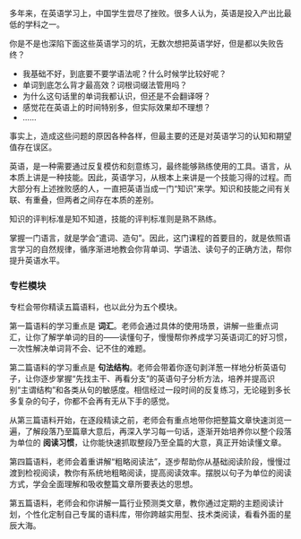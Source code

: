 多年来，在英语学习上，中国学生尝尽了挫败。很多人认为，英语是投入产出比最低的学科之一。

你是不是也深陷下面这些英语学习的坑，无数次想把英语学好，但是都以失败告终？

- 我基础不好，到底要不要学语法呢？什么时候学比较好呢？
- 单词到底怎么背才最高效？词根词缀法管用吗？
- 为什么这句话里的单词我都认识，但还是不会翻译呀？
- 感觉花在英语上的时间特别多，但实际效果却不理想？
- ……

事实上，造成这些问题的原因各种各样，但最主要的还是对英语学习的认知和期望值存在误区。

英语，是一种需要通过反复模仿和刻意练习，最终能够熟练使用的工具。语言，从本质上讲是一种技能。因此，英语学习，从根本上来讲是一个技能习得的过程。而大部分有上述挫败感的人，一直把英语当成一门“知识”来学。知识和技能之间有关联、有重叠，但两者之间存在本质的差别。

知识的评判标准是知不知道，技能的评判标准则是熟不熟练。

掌握一门语言，就是学会“遣词、造句”。因此，这门课程的首要目的，就是依照语言学习的自然规律，循序渐进地教会你背单词、学语法、读句子的正确方法，帮你提升英语水平。

### 专栏模块

专栏会带你精读五篇语料，也以此分为五个模块。

第一篇语料的学习重点是 **词汇**。老师会通过具体的使用场景，讲解一些重点词汇，让你了解学单词的目的——读懂句子，慢慢帮你养成学习英语词汇的好习惯，一次性解决单词背不会、记不住的难题。

第二篇语料的学习重点是 **句法结构**。老师会带着你逐句剥洋葱一样地分析英语句子，让你逐步掌握“先找主干、再看分支”的英语句子分析方法，培养并提高识别“主谓结构”和各类从句的敏感度。相信经过一段时间的反复练习，无论碰到多长多复杂的句子，你都不会再有无从下手的感觉。

从第三篇语料开始，在逐段精读之前，老师会有重点地带你把整篇文章快速浏览一遍，了解段落乃至篇章大意后，再深入学习每一句话，逐渐开始培养你以整个段落为单位的 **阅读习惯**，让你能快速抓取整段乃至全篇的大意，真正开始读懂文章。

第四篇语料，老师会着重讲解“粗略阅读法”，逐步帮助你从基础阅读阶段，慢慢过渡到检视阅读，教你有系统地粗略阅读，提高阅读效率。摆脱以句子为单位的阅读方式，学会全面理解和吸收整篇文章所要表达的思想。

第五篇语料，老师会和你讲解一篇行业预测类文章，教你通过定期的主题阅读计划，个性化定制自己专属的语料库，带你跨越实用型、技术类阅读，看看外面的星辰大海。